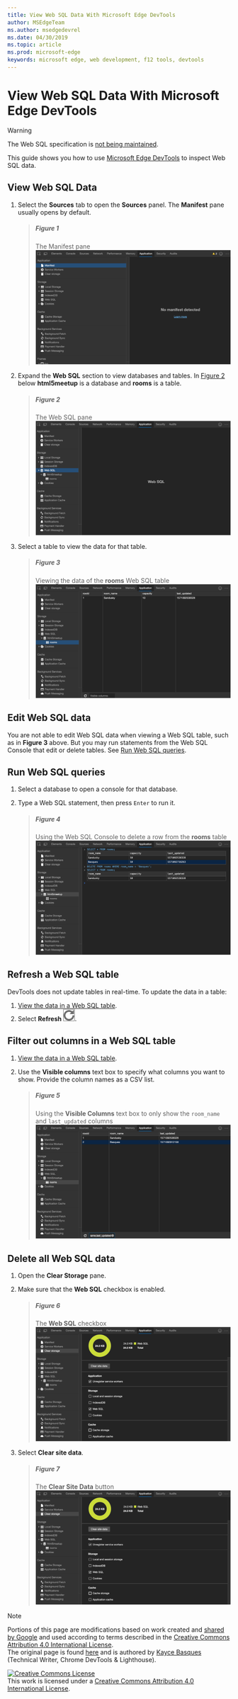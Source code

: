 ```yaml
---
title: View Web SQL Data With Microsoft Edge DevTools
author: MSEdgeTeam
ms.author: msedgedevrel
ms.date: 04/30/2019
ms.topic: article
ms.prod: microsoft-edge
keywords: microsoft edge, web development, f12 tools, devtools
---
```

<!-- Copyright Kayce Basques 

   Licensed under the Apache License, Version 2.0 (the "License");
   you may not use this file except in compliance with the License.
   You may obtain a copy of the License at

       https://www.apache.org/licenses/LICENSE-2.0

   Unless required by applicable law or agreed to in writing, software
   distributed under the License is distributed on an "AS IS" BASIS,
   WITHOUT WARRANTIES OR CONDITIONS OF ANY KIND, either express or implied.
   See the License for the specific language governing permissions and
   limitations under the License.  -->





# View Web SQL Data With Microsoft Edge DevTools   



> [!WARNING]
> The Web SQL specification is [not being maintained][W3CWebSQLStatus].  

This guide shows you how to use [Microsoft Edge DevTools][MicrosoftEdgeDevTools] to inspect Web SQL data.  

## View Web SQL Data   

1.  Select the **Sources** tab to open the **Sources** panel.  The **Manifest** pane usually opens by default.  
    
    > ##### Figure 1  
    > The Manifest pane  
    > ![The Manifest pane][ImageManifestPane]  
    
1.  Expand the **Web SQL** section to view databases and tables.  In [Figure 2](#figure-2) below **html5meetup** is a database and **rooms** is a table.  
    
    > ##### Figure 2  
    > The Web SQL pane  
    > ![The Web SQL pane][ImageWebSQLPane]  

1.  Select a table to view the data for that table.  
    
    > ##### Figure 3  
    > Viewing the data of the **rooms** Web SQL table  
    > ![Viewing the data of a Web SQL table][ImageWebSQLTable]  

## Edit Web SQL data   

You are not able to edit Web SQL data when viewing a Web SQL table, such as in **Figure 3** above.  But you may run statements from the Web SQL Console that edit or delete tables.  See [Run Web SQL queries](#run-web-sql-queries).  

## Run Web SQL queries   

1.  Select a database to open a console for that database.  

1.  Type a Web SQL statement, then press `Enter` to run it.  
    
    > ##### Figure 4  
    > Using the Web SQL Console to delete a row from the **rooms** table  
    > ![Using the Web SQL Console to delete a row from a table][ImageWebSQLEdit]  

## Refresh a Web SQL table   

DevTools does not update tables in real-time.  To update the data in a table:  

1.  [View the data in a Web SQL table](#view-web-sql-data).  
1.  Select **Refresh** ![Refresh][ImageRefreshIcon].  

## Filter out columns in a Web SQL table   

1.  [View the data in a Web SQL table](#view-web-sql-data).  
1.  Use the **Visible columns** text box to specify what columns you want to show.  Provide the column names as a CSV list.  
    
    > ##### Figure 5  
    > Using the **Visible Columns** text box to only show the `room_name` and `last_updated` columns  
    > ![Using the Visible Columns text box to reduce the number of columns shown][ImageWebSQLFilter]  

## Delete all Web SQL data   

1.  Open the **Clear Storage** pane.  
1.  Make sure that the **Web SQL** checkbox is enabled.  
    
    > ##### Figure 6  
    > The **Web SQL** checkbox  
    > ![The Web SQL checkbox][ImageWebSQLCheckbox]  

1.  Select **Clear site data**.  
    
    > ##### Figure 7  
    > The **Clear Site Data** button  
    > ![The Clear Site Data button][ImageClearWebSQL]  

 



<!-- image links -->  

[ImageRefreshIcon]: /microsoft-edge/devtools-guide-chromium/media/refresh-icon.msft.png  

[ImageManifestPane]: /microsoft-edge/devtools-guide-chromium/media/storage-application-manifest.msft.png "Figure 1: The Manifest pane"  
[ImageWebSQLPane]: /microsoft-edge/devtools-guide-chromium/media/storage-application-storage-web-sql.msft.png "Figure 2: The Web SQL pane"  
[ImageWebSQLTable]: /microsoft-edge/devtools-guide-chromium/media/storage-application-storage-web-sql-html5meetup-rooms-1.msft.png "Figure 3: Viewing the data of a Web SQL table"  
[ImageWebSQLEdit]: /microsoft-edge/devtools-guide-chromium/media/storage-application-storage-web-sql-html5meetup-commands.msft.png "Figure 4: Using the Web SQL Console to delete a row from a table"  
[ImageWebSQLFilter]: /microsoft-edge/devtools-guide-chromium/media/storage-application-storage-web-sql-html5meetup-rooms-2.msft.png "Figure 5: Using the Visible Columns text box to reduce the number of columns shown"  
[ImageWebSQLCheckbox]: /microsoft-edge/devtools-guide-chromium/media/storage-application-clear-storage-web-sql.msft.png "Figure 6: The Web SQL checkbox"  
[ImageClearWebSQL]: /microsoft-edge/devtools-guide-chromium/media/storage-application-clear-storage-clear-site-data-button.msft.png "Figure 7: The Clear Site Data button"  

<!-- links -->  

[MicrosoftEdgeDevTools]: /microsoft-edge/devtools-guide-chromium "Microsoft Edge (Chromium) Developer Tools"  

[W3CWebSQLStatus]: https://w3.org/TR/webdatabase/#status-of-this-document "Web SQL database | W3C"  

> [!NOTE]
> Portions of this page are modifications based on work created and [shared by Google][GoogleSitePolicies] and used according to terms described in the [Creative Commons Attribution 4.0 International License][CCA4IL].  
> The original page is found [here](https://developers.google.com/web/tools/chrome-devtools/storage/websql) and is authored by [Kayce Basques][KayceBasques] \(Technical Writer, Chrome DevTools \& Lighthouse\).  

[![Creative Commons License][CCby4Image]][CCA4IL]  
This work is licensed under a [Creative Commons Attribution 4.0 International License][CCA4IL].  

[CCA4IL]: https://creativecommons.org/licenses/by/4.0  
[CCby4Image]: https://i.creativecommons.org/l/by/4.0/88x31.png  
[GoogleSitePolicies]: https://developers.google.com/terms/site-policies  
[KayceBasques]: https://developers.google.com/web/resources/contributors/kaycebasques  
